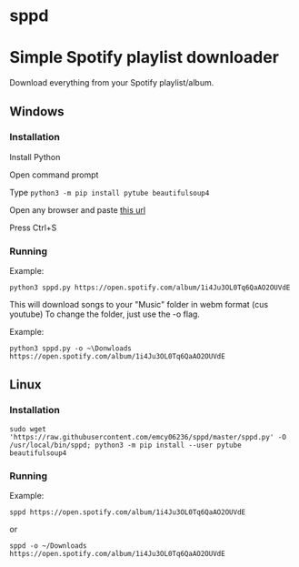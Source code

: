 # sppd
# Simple Spotify playlist downloader
Download everything from your Spotify playlist/album.

## Windows
### Installation
Install Python

Open command prompt

Type `python3 -m pip install pytube beautifulsoup4`

Open any browser and paste [this url](https://raw.githubusercontent.com/emcy06236/sppd/master/sppd.py)

Press Ctrl+S

### Running
Example:
```
python3 sppd.py https://open.spotify.com/album/1i4Ju3OL0Tq6QaAO2OUVdE
```
This will download songs to your "Music" folder in webm format (cus youtube)
To change the folder, just use the -o flag.

Example:
```
python3 sppd.py -o ~\Donwloads https://open.spotify.com/album/1i4Ju3OL0Tq6QaAO2OUVdE
```

## Linux
### Installation
```
sudo wget 'https://raw.githubusercontent.com/emcy06236/sppd/master/sppd.py' -O /usr/local/bin/sppd; python3 -m pip install --user pytube beautifulsoup4
```

### Running
Example:
```
sppd https://open.spotify.com/album/1i4Ju3OL0Tq6QaAO2OUVdE
```
or
```
sppd -o ~/Downloads https://open.spotify.com/album/1i4Ju3OL0Tq6QaAO2OUVdE
```

